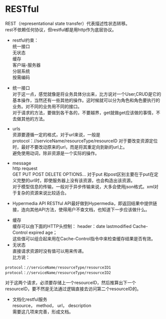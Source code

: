 # RESTful
REST（representational state transfer）代表描述性状态转移。  
rest不依赖任何协议，但restful都是用http作为底层协议。  
- restful约束：   
统一接口  
无状态  
缓存  
客户端-服务器  
分层系统  
按需编码  

- 统一接口  
对于这一点，感觉就像是将业务具体分出来，比方说对一个User,CRUD是它的基本操作，当然还有一些其他的操作。这时候就可以分为角色和角色要执行的业务。对不同的业务用不同的接口。  
对于请求的方法，要做到各干各的，不要越界，get就做get应该做的事情，不去做其他的方法。
- urls  
资源要遵循一定的格式，对于url来说，一般是protocol：//serviceName/resourceType/resourceID
对于要改变资源定位时，最好不要改动原来的url，而是将其重定向到新的url上。  
避免使用动词，除非资源是一个实际的操作。  
- message  
http request  
GET PUT POST DELETE OPTIONS...
对于put 和post区别主要在于put在定义完整的url时，即使服务器上没有该资源，也会构造出该资源。  
对于模型信息的传输，一般对于异步传输来说，大多会使用json格式。xml对于复杂的资源来说比较适合。
+ Hypermedia API
RESTful API最好做到Hypermedia，即返回结果中提供链接，连向其他API方法，使得用户不查文档，也知道下一步应该做什么。
- 缓存  
缓存可以由下面的HTTP头控制：
header：date lastmodified Cache-Control expired age；  
这些值可以组合起来用在Cache-Control指令中来检查缓存结果是否有效。  
- 无状态  
直接请求资源时没有值可以用来传递。  
比方说：  
```
protocol：//serviceName/resourceType/resourceID1
protocol：//serviceName/resourceType/resourceID2
```  
对于这两个请求，必须要存储上一个resourceID，然后推算出下一个resourceID，要不然是无法通过逻辑直接去访问第二个resourceID的。  
- 文档化restful服务  
resource，    method，    url，    description   
需要这几项来完善，形成文档。
